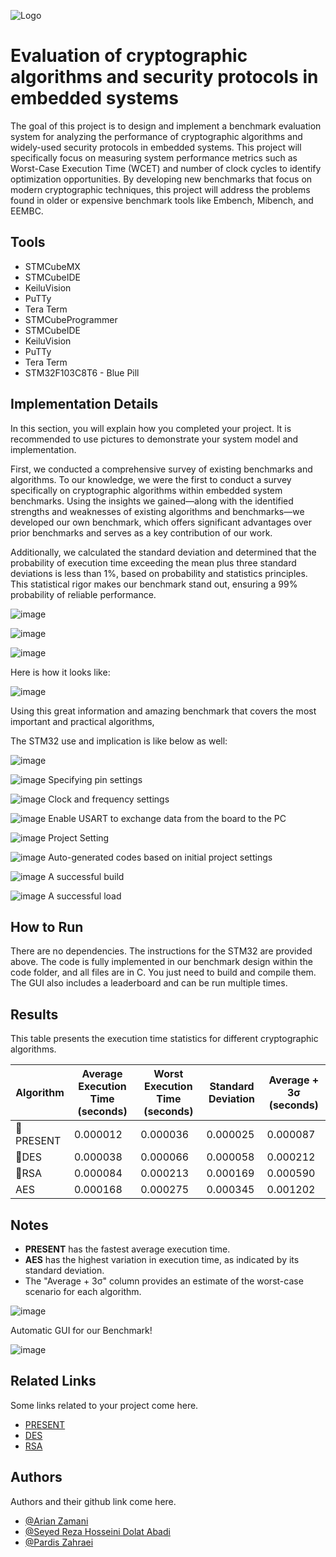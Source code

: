 
![Logo](https://via.placeholder.com/600x150?text=Your+Logo+Here+600x150)


# Evaluation of cryptographic algorithms and security protocols in embedded systems

The goal of this project is to design and implement a benchmark evaluation system for analyzing the performance of cryptographic algorithms and widely-used security protocols in embedded systems. This project will specifically focus on measuring system performance metrics such as Worst-Case Execution Time (WCET) and number of clock cycles to identify optimization opportunities. By developing new benchmarks that focus on modern cryptographic techniques, this project will address the problems found in older or expensive benchmark tools like Embench, Mibench, and EEMBC.


## Tools
- STMCubeMX
- STMCubeIDE
- KeiluVision
- PuTTy
- Tera Term
- STMCubeProgrammer
- STMCubeIDE
- KeiluVision
- PuTTy
- Tera Term
- STM32F103C8T6 - Blue Pill

## Implementation Details

In this section, you will explain how you completed your project. It is recommended to use pictures to demonstrate your system model and implementation.

First, we conducted a comprehensive survey of existing benchmarks and algorithms. To our knowledge, we were the first to conduct a survey specifically on cryptographic algorithms within embedded system benchmarks. Using the insights we gained—along with the identified strengths and weaknesses of existing algorithms and benchmarks—we developed our own benchmark, which offers significant advantages over prior benchmarks and serves as a key contribution of our work.

Additionally, we calculated the standard deviation and determined that the probability of execution time exceeding the mean plus three standard deviations is less than 1%, based on probability and statistics principles. This statistical rigor makes our benchmark stand out, ensuring a 99% probability of reliable performance.

![image](https://github.com/user-attachments/assets/cb0c0cbc-d05f-414b-9316-59ad62a312dd)

![image](https://github.com/user-attachments/assets/305d547f-65e4-4818-9cc8-8de1afed0bc1)

![image](https://github.com/user-attachments/assets/0e36e8a6-2305-42b4-9259-aeffc5b28d4f)

Here is how it looks like: 

![image](https://github.com/user-attachments/assets/037b6760-173d-45c8-b1d0-bc54c4ca1ec8)

Using this great information and amazing benchmark that covers the most important and practical algorithms, 

The STM32 use and implication is like below as well:

![image](https://github.com/user-attachments/assets/7eaac601-717e-4c98-81a9-089c3ea68d6c)

![image](https://github.com/user-attachments/assets/4fe4fffe-97e6-4d14-adab-42fe7d13daa2)
Specifying pin settings

![image](https://github.com/user-attachments/assets/10b8fe68-88e3-4ec0-a3ee-510356025144)
Clock and frequency settings

![image](https://github.com/user-attachments/assets/5d486b85-2e63-4444-9809-ff1427a4f26a)
Enable USART to exchange data from the board to the PC

![image](https://github.com/user-attachments/assets/12494923-6f19-44c9-b4e4-0deff1e18619)
Project Setting

![image](https://github.com/user-attachments/assets/11b8d927-3318-49c9-bce5-2f55733ff66b)
Auto-generated codes based on initial project settings

![image](https://github.com/user-attachments/assets/f5c75f11-9470-47dd-abff-95cd051b8d3c)
A successful build 

![image](https://github.com/user-attachments/assets/e7dfe622-ee02-463d-9ebc-43cb0e86b22a)
A successful load 


## How to Run

There are no dependencies. The instructions for the STM32 are provided above. The code is fully implemented in our benchmark design within the code folder, and all files are in C. You just need to build and compile them. The GUI also includes a leaderboard and can be run multiple times.

## Results
This table presents the execution time statistics for different cryptographic algorithms.

| Algorithm | Average Execution Time (seconds) | Worst Execution Time (seconds) | Standard Deviation | Average + 3σ (seconds) |
|-----------|---------------------------------|-------------------------------|--------------------|-----------------------|
| 🥇PRESENT   | 0.000012                        | 0.000036                      | 0.000025           | 0.000087              |
| 🥈DES       | 0.000038                        | 0.000066                      | 0.000058           | 0.000212              |
| 🥉RSA       | 0.000084                        | 0.000213                      | 0.000169           | 0.000590              |
| AES       | 0.000168                        | 0.000275                      | 0.000345           | 0.001202              |

## Notes
- **PRESENT** has the fastest average execution time.
- **AES** has the highest variation in execution time, as indicated by its standard deviation.
- The "Average + 3σ" column provides an estimate of the worst-case scenario for each algorithm.


![image](https://github.com/user-attachments/assets/a50faeb5-2a85-4e49-91a3-d28f8efb9a83)

Automatic GUI for our Benchmark!

![image](https://github.com/user-attachments/assets/194dfa4c-684e-4eba-801f-0a5ce864639d)
## Related Links
Some links related to your project come here.
 - [PRESENT](https://www.iacr.org/archive/ches2007/47270450/47270450.pdf)
 - [DES](https://en.wikipedia.org/wiki/Data_Encryption_Standard)
 - [RSA](https://en.wikipedia.org/wiki/RSA_(cryptosystem))


## Authors
Authors and their github link come here.
- [@Arian Zamani](https://github.com/Sharif-University-ESRLab)
- [@Seyed Reza Hosseini Dolat Abadi](https://github.com/Sharif-University-ESRLab)
- [@Pardis Zahraei](https://github.com/pardissz)

